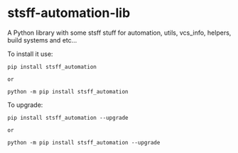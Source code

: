 # stsff-automation-lib

A Python library with some stsff stuff for automation, utils, vcs_info, helpers, build systems and etc...

To install it use:

`pip install stsff_automation`

`or`

`python -m pip install stsff_automation`

To upgrade:

`pip install stsff_automation --upgrade`

`or`

`python -m pip install stsff_automation --upgrade`